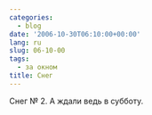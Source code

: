 ```yaml
---
categories:
  - blog
date: '2006-10-30T06:10:00+00:00'
lang: ru
slug: 06-10-00
tags:
  - за окном
title: Снег
---
```




Снег № 2. А ждали ведь в субботу.